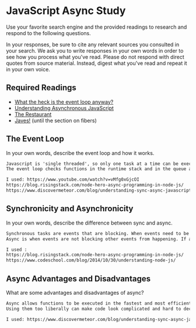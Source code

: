 # JavaScript Async Study

Use your favorite search engine and the provided readings to research and
respond to the following questions.

In your responses, be sure to cite any relevant sources you consulted in your
search. We ask you to write responses in your own words in order to see how you
process what you've read. Please do not respond with direct quotes from source
material. Instead, digest what you've read and repeat it in your own voice.

## Required Readings

-   [What the heck is the event loop anyway?](https://www.youtube.com/watch?v=8aGhZQkoFbQ)
-   [Understanding Asynchronous JavaScript](https://www.youtube.com/watch?v=vMfg0xGjcOI)
-   [The Restaurant](https://www.codeschool.com/blog/2014/10/30/understanding-node-js/)
-   [Javes!](https://www.discovermeteor.com/blog/understanding-sync-async-javascript-node/) (until the section on fibers)

## The Event Loop

In your own words, describe the event loop and how it works.

```md
Javascript is 'single threaded', so only one task at a time can be executed.
The event loop checks functions in the runtime stack and in the queue and pushes events from the queue to the stack when the stack is empty.

I used: https://www.youtube.com/watch?v=vMfg0xGjcOI
https://blog.risingstack.com/node-hero-async-programming-in-node-js/
https://www.discovermeteor.com/blog/understanding-sync-async-javascript-node/
```

## Synchronicity and Asynchronicity

In your own words, describe the difference between sync and async.

```md
Synchronous tasks are events that are blocking. When events need to be called in strict order, they are synchornous.
Async is when events are not blocking other events from happening. If an event takes time to complete (like a timer function), other events can happen in the mean time.

I used :
https://blog.risingstack.com/node-hero-async-programming-in-node-js/
https://www.codeschool.com/blog/2014/10/30/understanding-node-js/

```

## Async Advantages and Disadvantages

What are some advantages and disadvantages of async?

```md
Async allows functions to be executed in the fastest and most efficient way possible in many circumstances because they don't allow any time to be wasted.
Using them too liberally can make code look complicated and hard to decipher. We can have something called callback hell if too many functions are nested within each other.

I used: https://www.discovermeteor.com/blog/understanding-sync-async-javascript-node/
```
